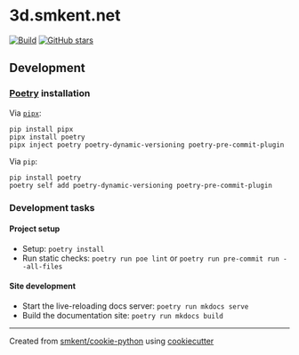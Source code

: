 # 3d.smkent.net

[![Build](https://img.shields.io/github/checks-status/smkent/3d.smkent.net/main?label=build)][gh-actions]
[![GitHub stars](https://img.shields.io/github/stars/smkent/3d.smkent.net?style=social)][repo]

## Development

### [Poetry][poetry] installation

Via [`pipx`][pipx]:

```console
pip install pipx
pipx install poetry
pipx inject poetry poetry-dynamic-versioning poetry-pre-commit-plugin
```

Via `pip`:

```console
pip install poetry
poetry self add poetry-dynamic-versioning poetry-pre-commit-plugin
```

### Development tasks

#### Project setup

* Setup: `poetry install`
* Run static checks: `poetry run poe lint` or
  `poetry run pre-commit run --all-files`

#### Site development

* Start the live-reloading docs server: `poetry run mkdocs serve`
* Build the documentation site: `poetry run mkdocs build`

---

Created from [smkent/cookie-python][cookie-python] using
[cookiecutter][cookiecutter]

[cookie-python]: https://github.com/smkent/cookie-python
[cookiecutter]: https://github.com/cookiecutter/cookiecutter
[gh-actions]: https://github.com/smkent/3d.smkent.net/actions?query=branch%3Amain
[mkdocs]: https://www.mkdocs.org
[pipx]: https://pypa.github.io/pipx/
[poetry]: https://python-poetry.org/docs/#installation
[repo]: https://github.com/smkent/3d.smkent.net
